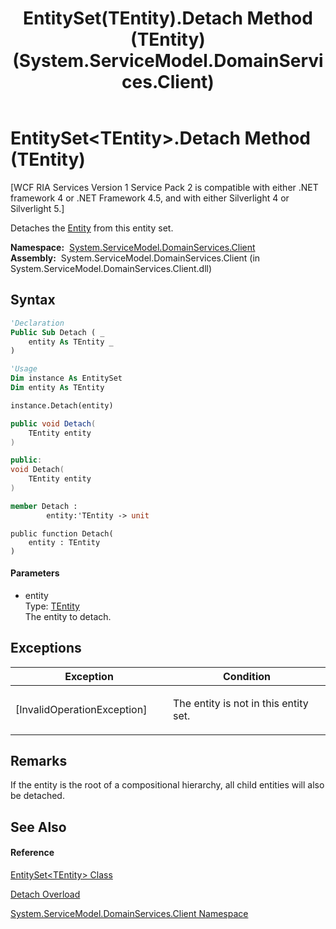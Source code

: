 ﻿---
title: EntitySet(TEntity).Detach Method (TEntity) (System.ServiceModel.DomainServices.Client)
TOCTitle: Detach Method (TEntity)
ms:assetid: M:System.ServiceModel.DomainServices.Client.EntitySet`1.Detach(`0)
ms:mtpsurl: https://msdn.microsoft.com/en-us/library/Ff422752(v=VS.91)
ms:contentKeyID: 28755123
ms.date: 01/27/2012
mtps_version: v=VS.91
dev_langs:
- vb
- csharp
- c++
- fsharp
- jscript
api_location:
- System.ServiceModel.DomainServices.Client.dll
api_name:
- System.ServiceModel.DomainServices.Client.EntitySet`1.Detach
api_type:
- Managed
topic_type:
- apiref
- kbSyntax
product_family_name: VS
ROBOTS: INDEX,FOLLOW
---

# EntitySet\<TEntity\>.Detach Method (TEntity)

\[WCF RIA Services Version 1 Service Pack 2 is compatible with either .NET framework 4 or .NET Framework 4.5, and with either Silverlight 4 or Silverlight 5.\]

Detaches the [Entity](ff422907\(v=vs.91\).md) from this entity set.

**Namespace:**  [System.ServiceModel.DomainServices.Client](ff422479\(v=vs.91\).md)  
**Assembly:**  System.ServiceModel.DomainServices.Client (in System.ServiceModel.DomainServices.Client.dll)

## Syntax

``` vb
'Declaration
Public Sub Detach ( _
    entity As TEntity _
)
```

``` vb
'Usage
Dim instance As EntitySet
Dim entity As TEntity

instance.Detach(entity)
```

``` csharp
public void Detach(
    TEntity entity
)
```

``` c++
public:
void Detach(
    TEntity entity
)
```

``` fsharp
member Detach : 
        entity:'TEntity -> unit 
```

``` jscript
public function Detach(
    entity : TEntity
)
```

#### Parameters

  - entity  
    Type: [TEntity](ff422464\(v=vs.91\).md)  
    The entity to detach.  

## Exceptions

<table>
<colgroup>
<col style="width: 50%" />
<col style="width: 50%" />
</colgroup>
<thead>
<tr class="header">
<th>Exception</th>
<th>Condition</th>
</tr>
</thead>
<tbody>
<tr class="odd">
<td>[InvalidOperationException]</td>
<td><p>The entity is not in this entity set.</p></td>
</tr>
</tbody>
</table>

## Remarks

If the entity is the root of a compositional hierarchy, all child entities will also be detached.

## See Also

#### Reference

[EntitySet\<TEntity\> Class](ff422464\(v=vs.91\).md)

[Detach Overload](ff423168\(v=vs.91\).md)

[System.ServiceModel.DomainServices.Client Namespace](ff422479\(v=vs.91\).md)

